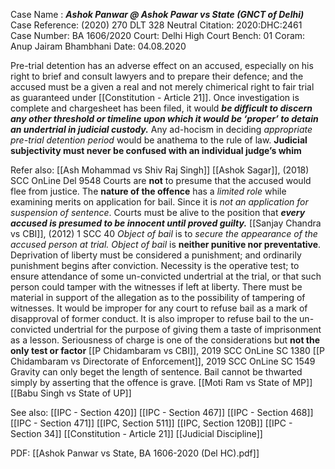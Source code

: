Case Name : ***Ashok Panwar @ Ashok Pawar vs State (GNCT of Delhi)***
Case Reference: (2020) 270 DLT 328
Neutral Citation: 2020:DHC:2461
Case Number: BA 1606/2020
Court: Delhi High Court
Bench: 01 
Coram: Anup Jairam Bhambhani
Date: 04.08.2020

Pre-trial detention has an adverse effect on an accused, especially on his right to brief and consult lawyers and to prepare their defence; and the accused must be a given a real and not merely chimerical right to fair trial as guaranteed under [[Constitution - Article 21]].
Once investigation is complete and chargesheet has been filed, it would ***be difficult to discern any other threshold or timeline upon which it would be ‘proper’ to detain an undertrial in judicial custody.***
Any ad-hocism in deciding *appropriate pre-trial detention period* would be anathema to the rule of law.
**Judicial subjectivity must never be confused with an individual judge’s whim**

Refer also:
[[Ash Mohammad vs Shiv Raj Singh]]
[[Ashok Sagar]], (2018) SCC OnLine Del 9548
	Courts are **not** to presume that the accused would flee from justice.
	The **nature of the offence** has a *limited role* while examining merits on application for bail. Since it is *not an application for suspension of sentence*. 
		Courts must be alive to the position that ***every accused is presumed to be innocent until proved guilty.***
[[Sanjay Chandra vs CBI]], (2012) 1 SCC 40
	*Object of bail* is to *secure the appearance of the accused person at trial.*
		*Object of bail* is **neither punitive nor preventative**.
	Deprivation of liberty must be considered a punishment; and ordinarily punishment begins after conviction.
	Necessity is the operative test; to ensure attendance of some un-convicted undertrial at the trial, or that such person could tamper with the witnesses if left at liberty.
		There must be material in support of the allegation as to the possibility of tampering of witnesses.
	It would be improper for any court to refuse bail as a mark of disapproval of former conduct.
	It is also improper to refuse bail to the un-convicted undertrial for the purpose of giving them a taste of imprisonment as a lesson.
	Seriousness of charge is one of the considerations but **not the only test or factor**
[[P Chidambaram vs CBI]], 2019 SCC OnLine SC 1380
[[P Chidambaram vs Directorate of Enforcement]], 2019 SCC OnLine SC 1549
	Gravity can only beget the length of sentence.
	Bail cannot be thwarted simply by asserting that the offence is grave.
[[Moti Ram vs State of MP]]
[[Babu Singh vs State of UP]]

See also:
[[IPC - Section 420]]
[[IPC - Section 467]]
[[IPC - Section 468]]
[[IPC - Section 471]]
[[IPC, Section 511]]
[[IPC, Section 120B]]
[[IPC - Section 34]]
[[Constitution - Article 21]]
[[Judicial Discipline]]

PDF:
[[Ashok Panwar vs State, BA 1606-2020 (Del HC).pdf]]